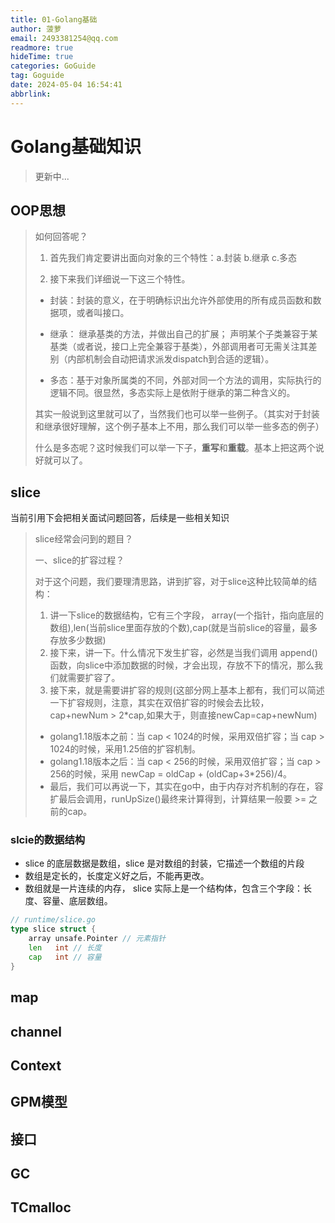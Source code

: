 ```yaml
---
title: 01-Golang基础
author: 菠萝
email: 2493381254@qq.com
readmore: true
hideTime: true
categories: GoGuide
tag: Goguide
date: 2024-05-04 16:54:41
abbrlink: 
---
```

# Golang基础知识
> 更新中...

## OOP思想
> 如何回答呢？
>
> 1. 首先我们肯定要讲出面向对象的三个特性：a.封装 b.继承 c.多态
>
> 2. 接下来我们详细说一下这三个特性。
>
> - 封装：封装的意义，在于明确标识出允许外部使用的所有成员函数和数据项，或者叫接口。
>
> - 继承：
>    继承基类的方法，并做出自己的扩展；
>    声明某个子类兼容于某基类（或者说，接口上完全兼容于基类），外部调用者可无需关注其差别（内部机制会自动把请求派发dispatch到合适的逻辑）。
>
> - 多态：基于对象所属类的不同，外部对同一个方法的调用，实际执行的逻辑不同。很显然，多态实际上是依附于继承的第二种含义的。
>
> 其实一般说到这里就可以了，当然我们也可以举一些例子。（其实对于封装和继承很好理解，这个例子基本上不用，那么我们可以举一些多态的例子）
>
> 什么是多态呢？这时候我们可以举一下子，**重写**和**重载**。基本上把这两个说好就可以了。


## slice
当前引用下会把相关面试问题回答，后续是一些相关知识

> slice经常会问到的题目？
> 
> 一、slice的扩容过程？
> 
> 对于这个问题，我们要理清思路，讲到扩容，对于slice这种比较简单的结构：
> 1. 讲一下slice的数据结构，它有三个字段， array(一个指针，指向底层的数组),len(当前slice里面存放的个数),cap(就是当前slice的容量，最多存放多少数据)
> 2. 接下来，讲一下。什么情况下发生扩容，必然是当我们调用 append()函数，向slice中添加数据的时候，才会出现，存放不下的情况，那么我们就需要扩容了。
> 3. 接下来，就是需要讲扩容的规则(这部分网上基本上都有，我们可以简述一下扩容规则，注意，其实在双倍扩容的时候会去比较，cap+newNum > 2*cap,如果大于，则直接newCap=cap+newNum)
> - golang1.18版本之前：当 cap < 1024的时候，采用双倍扩容；当 cap > 1024的时候，采用1.25倍的扩容机制。
> - golang1.18版本之后：当 cap < 256的时候，采用双倍扩容；当 cap > 256的时候，采用 newCap = oldCap + (oldCap+3*256)/4。
> - 最后，我们可以再说一下，其实在go中，由于内存对齐机制的存在，容扩最后会调用，runUpSize()最终来计算得到，计算结果一般要 >= 之前的cap。

### slcie的数据结构
- slice 的底层数据是数组，slice 是对数组的封装，它描述一个数组的片段
- 数组是定长的，长度定义好之后，不能再更改。
- 数组就是一片连续的内存， slice 实际上是一个结构体，包含三个字段：长度、容量、底层数组。

~~~go
// runtime/slice.go
type slice struct {
    array unsafe.Pointer // 元素指针
    len   int // 长度 
    cap   int // 容量
}
~~~


## map

## channel

## Context

## GPM模型

## 接口

## GC

## TCmalloc

## 
